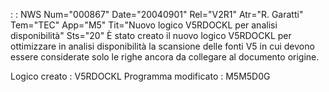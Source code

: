  :  : NWS Num="000867" Date="20040901" Rel="V2R1" Atr="R. Garatti" Tem="TEC" App="M5" Tit="Nuovo logico V5RDOCKL per analisi disponibilità" Sts="20"
È stato creato il nuovo logico V5RDOCKL per ottimizzare in analisi disponibilità la scansione delle
fonti V5 in cui devono essere considerate solo le righe ancora da collegare al documento origine.

Logico creato :  V5RDOCKL
Programma modificato :  M5M5D0G
